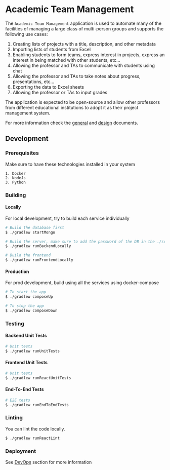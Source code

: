 # Academic Team Management

The `Academic Team Management` application is used to automate many of the facilities of managing a large class of multi-person groups and supports the following use cases:

1. Creating lists of projects with a title, description, and other metadata 
2. Importing lists of students from Excel
3. Enabling students to form teams, express interest in projects, express an interest in being matched with other students, etc... 
4. Allowing the professor and TAs to communicate with students using chat
5. Allowing the professor and TAs to take notes about progress, presentations, etc...
6. Exporting the data to Excel sheets
7. Allowing the professor or TAs to input grades

The application is expected to be open-source and allow other professors from different educational institutions to adopt it as their project management system.

For more information check the [general](./docs/general/README.md) and [design](./docs/design/README.md) documents.

## Development

### Prerequisites
Make sure to have these technologies installed in your system

    1. Docker
    2. NodeJs
    3. Python


### Building

#### Locally

For local development, try to build each service individually

```sh
# Build the database first
$ ./gradlew startMongo

# Build the server, make sure to add the password of the DB in the ./scripts/runBackendTests.sh file
$ ./gradlew runBackendLocally

# Build the frontend
$ ./gradlew runFrontendLocally

```

#### Production

For prod development, build using all the services using docker-compose
```sh
# To start the app
$ ./gradlew composeUp

# To stop the app
$ ./gradlew composeDown
```

### Testing

#### Backend Unit Tests

```sh
# Unit tests
$ ./gradlew runUnitTests
```

#### Frontend Unit Tests

```sh
# Unit tests
$ ./gradlew runReactUnitTests
```

#### End-To-End Tests

```sh
# E2E tests
$ ./gradlew runEndToEndTests

```

### Linting

You can lint the code locally.

```sh
$ ./gradlew runReactLint
```

### Deployment
See [DevOps](./docs/devops/README.md) section for more information